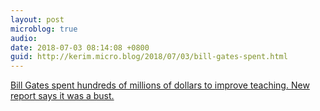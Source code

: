 ```yaml
---
layout: post
microblog: true
audio: 
date: 2018-07-03 08:14:08 +0800
guid: http://kerim.micro.blog/2018/07/03/bill-gates-spent.html
---
```

[Bill Gates spent hundreds of millions of dollars to improve teaching. New report says it was a bust.](https://www.washingtonpost.com/news/answer-sheet/wp/2018/06/29/bill-gates-spent-hundreds-of-millions-of-dollars-to-improve-teaching-new-report-says-it-was-a-bust/?noredirect=on&utm_term=.57df416fda82)
